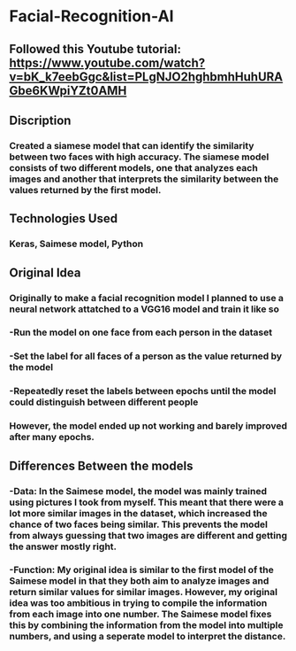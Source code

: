 # Facial-Recognition-AI
## Followed this Youtube tutorial: https://www.youtube.com/watch?v=bK_k7eebGgc&list=PLgNJO2hghbmhHuhURAGbe6KWpiYZt0AMH
## Discription
### Created a siamese model that can identify the similarity between two faces with high accuracy. The siamese model consists of two different models, one that analyzes each images and another that interprets the similarity between the values returned by the first model.
## Technologies Used
### Keras, Saimese model, Python
## Original Idea
### Originally to make a facial recognition model I planned to use a neural network attatched to a VGG16 model and train it like so
### -Run the model on one face from each person in the dataset
### -Set the label for all faces of a person as the value returned by the model
### -Repeatedly reset the labels between epochs until the model could distinguish between different people
### However, the model ended up not working and barely improved after many epochs.
## Differences Between the models
### -Data: In the Saimese model, the model was mainly trained using pictures I took from myself. This meant that there were a lot more similar images in the dataset, which increased the chance of two faces being similar. This prevents the model from always guessing that two images are different and getting the answer mostly right. 
### -Function: My original idea is similar to the first model of the Saimese model in that they both aim to analyze images and return similar values for similar images. However, my original idea was too ambitious in trying to compile the information from each image into one number. The Saimese model fixes this by combining the information from the model into multiple numbers, and using a seperate model to interpret the distance.

